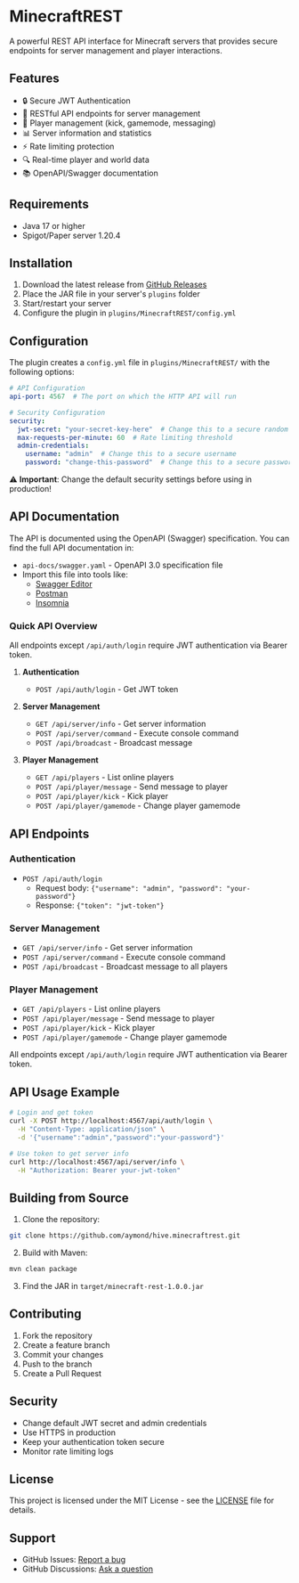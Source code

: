 # MinecraftREST

A powerful REST API interface for Minecraft servers that provides secure endpoints for server management and player interactions.

## Features

- 🔒 Secure JWT Authentication
- 🚀 RESTful API endpoints for server management
- 👥 Player management (kick, gamemode, messaging)
- 📊 Server information and statistics
- ⚡ Rate limiting protection
- 🔍 Real-time player and world data
- 📚 OpenAPI/Swagger documentation

## Requirements

- Java 17 or higher
- Spigot/Paper server 1.20.4

## Installation

1. Download the latest release from [GitHub Releases](https://github.com/aymond/hive.minecraftrest/releases)
2. Place the JAR file in your server's `plugins` folder
3. Start/restart your server
4. Configure the plugin in `plugins/MinecraftREST/config.yml`

## Configuration

The plugin creates a `config.yml` file in `plugins/MinecraftREST/` with the following options:

```yaml
# API Configuration
api-port: 4567  # The port on which the HTTP API will run

# Security Configuration
security:
  jwt-secret: "your-secret-key-here"  # Change this to a secure random string
  max-requests-per-minute: 60  # Rate limiting threshold
  admin-credentials:
    username: "admin"  # Change this to a secure username
    password: "change-this-password"  # Change this to a secure password
```

⚠️ **Important**: Change the default security settings before using in production!

## API Documentation

The API is documented using the OpenAPI (Swagger) specification. You can find the full API documentation in:
- `api-docs/swagger.yaml` - OpenAPI 3.0 specification file
- Import this file into tools like:
  - [Swagger Editor](https://editor.swagger.io/)
  - [Postman](https://www.postman.com/)
  - [Insomnia](https://insomnia.rest/)

### Quick API Overview

All endpoints except `/api/auth/login` require JWT authentication via Bearer token.

1. **Authentication**
   - `POST /api/auth/login` - Get JWT token

2. **Server Management**
   - `GET /api/server/info` - Get server information
   - `POST /api/server/command` - Execute console command
   - `POST /api/broadcast` - Broadcast message

3. **Player Management**
   - `GET /api/players` - List online players
   - `POST /api/player/message` - Send message to player
   - `POST /api/player/kick` - Kick player
   - `POST /api/player/gamemode` - Change player gamemode

## API Endpoints

### Authentication

- `POST /api/auth/login`
  - Request body: `{"username": "admin", "password": "your-password"}`
  - Response: `{"token": "jwt-token"}`

### Server Management

- `GET /api/server/info` - Get server information
- `POST /api/server/command` - Execute console command
- `POST /api/broadcast` - Broadcast message to all players

### Player Management

- `GET /api/players` - List online players
- `POST /api/player/message` - Send message to player
- `POST /api/player/kick` - Kick player
- `POST /api/player/gamemode` - Change player gamemode

All endpoints except `/api/auth/login` require JWT authentication via Bearer token.

## API Usage Example

```bash
# Login and get token
curl -X POST http://localhost:4567/api/auth/login \
  -H "Content-Type: application/json" \
  -d '{"username":"admin","password":"your-password"}'

# Use token to get server info
curl http://localhost:4567/api/server/info \
  -H "Authorization: Bearer your-jwt-token"
```

## Building from Source

1. Clone the repository:
```bash
git clone https://github.com/aymond/hive.minecraftrest.git
```

2. Build with Maven:
```bash
mvn clean package
```

3. Find the JAR in `target/minecraft-rest-1.0.0.jar`

## Contributing

1. Fork the repository
2. Create a feature branch
3. Commit your changes
4. Push to the branch
5. Create a Pull Request

## Security

- Change default JWT secret and admin credentials
- Use HTTPS in production
- Keep your authentication token secure
- Monitor rate limiting logs

## License

This project is licensed under the MIT License - see the [LICENSE](LICENSE) file for details.

## Support

- GitHub Issues: [Report a bug](https://github.com/aymond/hive.minecraftrest/issues)
- GitHub Discussions: [Ask a question](https://github.com/aymond/hive.minecraftrest/discussions) 